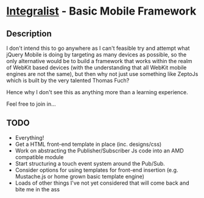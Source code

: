 [Integralist](http://www.integralist.co.uk/) - Basic Mobile Framework
================================

Description
-----------

I don't intend this to go anywhere as I can't feasible try and attempt what jQuery Mobile is doing by targeting as many devices as possible, so the only alternative would be to build a framework that works within the realm of WebKit based devices (with the understanding that all WebKit mobile engines are not the same), but then why not just use something like ZeptoJs which is built by the very talented Thomas Fuch?

Hence why I don't see this as anything more than a learning experience.

Feel free to join in...

TODO
-----------------

* Everything!
* Get a HTML front-end template in place (inc. designs/css)
* Work on abstracting the Publisher/Subscriber Js code into an AMD compatible module
* Start structuring a touch event system around the Pub/Sub.
* Consider options for using templates for front-end insertion (e.g. Mustache.js or home grown basic template engine)
* Loads of other things I've not yet considered that will come back and bite me in the ass